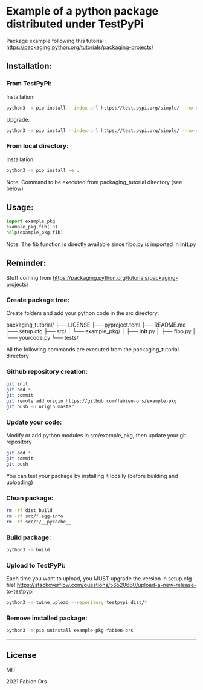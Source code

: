 # Example of a python package distributed under TestPyPi

Package example following this tutorial :
https://packaging.python.org/tutorials/packaging-projects/


## Installation:

### From TestPyPi:

Installation:
```sh
python3 -m pip install --index-url https://test.pypi.org/simple/ --no-deps example-pkg-fabien-ors
```
Upgrade:
```sh
python3 -m pip install --index-url https://test.pypi.org/simple/ --no-deps example-pkg-fabien-ors --upgrade
```

### From local directory:
Installation:
```sh
python3 -m pip install -e .
```
Note: Command to be executed from packaging_tutorial directory (see below)


## Usage:

```python
import example_pkg
example_pkg.fib(10)
help(example_pkg.fib)
```
Note: The fib function is directly available since fibo.py is imported in __init__.py


## Reminder:

Stuff coming from https://packaging.python.org/tutorials/packaging-projects/

### Create package tree:

Create folders and add your python code in the src directory:

packaging_tutorial/
├── LICENSE
├── pyproject.toml
├── README.md
├── setup.cfg
├── src/
│   └── example_pkg/
│       ├── __init__.py
│       ├── fibo.py
│       └── yourcode.py
└── tests/

All the following commands are executed from the packaging_tutorial directory

### Github repository creation:
```sh
git init
git add *
git commit
git remote add origin https://github.com/fabien-ors/example-pkg
git push -u origin master
```

### Update your code:
Modify or add python modules in src/example_pkg, then update your git repository
```sh
git add *
git commit
git push
```
You can test your package by installing it locally (before building and uploading)

### Clean package:
```sh
rm -rf dist build
rm -rf src/*.egg-info
rm -rf src/*/__pycache__
```

### Build package:
```sh
python3 -m build
```

### Upload to TestPyPi:
Each time you want to upload, you MUST upgrade the version in setup.cfg file!
https://stackoverflow.com/questions/56520660/upload-a-new-release-to-testpypi

```sh
python3 -m twine upload --repository testpypi dist/*
```

### Remove installed package:
```sh
python3 -m pip uninstall example-pkg-fabien-ors
```

***

## License

MIT

2021 Fabien Ors

